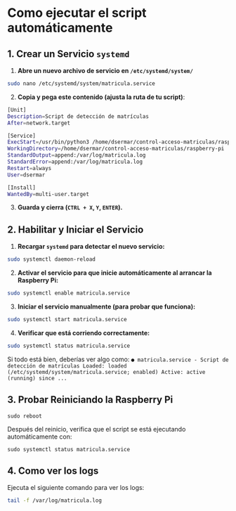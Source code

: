 # **Como ejecutar el script automáticamente**

## **1️. Crear un Servicio `systemd`**

1. **Abre un nuevo archivo de servicio en `/etc/systemd/system/`**

```bash
sudo nano /etc/systemd/system/matricula.service
```

2. **Copia y pega este contenido (ajusta la ruta de tu script)**:

```bash
[Unit]
Description=Script de detección de matrículas
After=network.target

[Service]
ExecStart=/usr/bin/python3 /home/dsermar/control-acceso-matriculas/raspberry-pi/procesar_matricula.py
WorkingDirectory=/home/dsermar/control-acceso-matriculas/raspberry-pi
StandardOutput=append:/var/log/matricula.log
StandardError=append:/var/log/matricula.log
Restart=always
User=dsermar

[Install]
WantedBy=multi-user.target
```


3. **Guarda y cierra (`CTRL + X`, `Y`, `ENTER`).**

## **2. Habilitar y Iniciar el Servicio**

1. **Recargar `systemd` para detectar el nuevo servicio:**

```bash
sudo systemctl daemon-reload
```

2. **Activar el servicio para que inicie automáticamente al arrancar la Raspberry Pi:**

```bash
sudo systemctl enable matricula.service
```

3. **Iniciar el servicio manualmente (para probar que funciona):**

```bash
sudo systemctl start matricula.service
```

4. **Verificar que está corriendo correctamente:**

```bash
sudo systemctl status matricula.service
```

 Si todo está bien, deberías ver algo como:
	```
	● matricula.service - Script de detección de matrículas
	  Loaded: loaded (/etc/systemd/system/matricula.service; enabled)
	  Active: active (running) since ...
	```

## **3. Probar Reiniciando la Raspberry Pi**

```
sudo reboot
```

Después del reinicio, verifica que el script se está ejecutando automáticamente con:

```
sudo systemctl status matricula.service
```

## **4. Como ver los logs**

Ejecuta el siguiente comando para ver los logs:

```bash
tail -f /var/log/matricula.log
```

